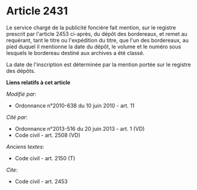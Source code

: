 # Article 2431

Le service chargé de la publicité foncière fait mention, sur le registre prescrit par l'article 2453 ci-après, du dépôt des
bordereaux, et remet au requérant, tant le titre ou l'expédition du titre, que l'un des bordereaux, au pied duquel il
mentionne la date du dépôt, le volume et le numéro sous lesquels le bordereau destiné aux archives a été classé. 

La date de l'inscription est déterminée par la mention portée sur le registre des dépôts.

**Liens relatifs à cet article**

_Modifié par_:

  - Ordonnance n°2010-638 du 10 juin 2010 - art. 11

_Cité par_:

  - Ordonnance n°2013-516 du 20 juin 2013 - art. 1 (VD)
  - Code civil - art. 2508 (VD)

_Anciens textes_:

  - Code civil - art. 2150 (T)

_Cite_:

  - Code civil - art. 2453

